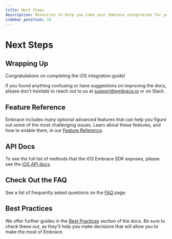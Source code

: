 ```yaml
---
title: Next Steps
description: Resources to help you take your Embrace integration for your iOS application to the next level
sidebar_position: 10
---
```


# Next Steps

## Wrapping Up

Congratulations on completing the iOS integration guide!

If you found anything confusing or have suggestions on improving the docs,
please don't hesitate to reach out to us at <support@embrace.io> or on Slack.

## Feature Reference

Embrace includes many optional advanced features that can help you figure out some of 
the most challenging issues. Learn about these features, and how to enable them, in
our [Feature Reference](/ios/features/).

## API Docs

To see the full list of methods that the iOS Embrace SDK exposes, please see
the [iOS API docs](/api/ios/).

## Check Out the FAQ

See a list of frequently asked questions on the [FAQ](/ios/faq/) page. 

## Best Practices

We offer further guides in the [Best Practices](/best-practices/) section of the docs.
Be sure to check these out, as they'll help you make decisions that will allow you to make the most of Embrace.
